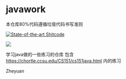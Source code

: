# javawork

本仓库80%代码遵循垃圾代码书写准则

[![State-of-the-art Shitcode](https://img.shields.io/static/v1?label=State-of-the-art&message=Shitcode&color=7B5804)](https://github.com/trekhleb/state-of-the-art-shitcode)

[![](http://www.wtfpl.net/wp-content/uploads/2012/12/wtfpl-badge-4.png)](http://www.wtfpl.net/)


学习java做的一些练习的仓库
包含 https://chortle.ccsu.edu/CS151/cs151java.html 内的练习

Zheyuan
